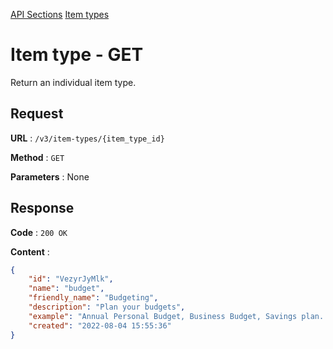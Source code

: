 [API Sections](../Sections.md)
[Item types](../item-types/GET.md)

# Item type - GET

Return an individual item type.

## Request

**URL** : `/v3/item-types/{item_type_id}`

**Method** : `GET`

**Parameters** : None

## Response

**Code** : `200 OK`

**Content** : 
```json
{
    "id": "VezyrJyMlk",
    "name": "budget",
    "friendly_name": "Budgeting",
    "description": "Plan your budgets",
    "example": "Annual Personal Budget, Business Budget, Savings plan...",
    "created": "2022-08-04 15:55:36"
}
```
